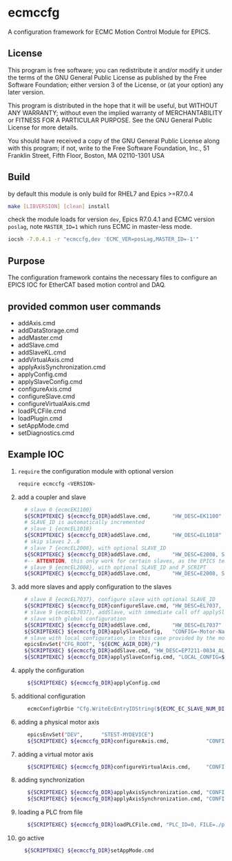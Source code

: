 # ecmccfg

A configuration framework for ECMC Motion Control Module for EPICS.

## License

This program is free software; you can redistribute it and/or modify
   it under the terms of the GNU General Public License as published by
   the Free Software Foundation; either version 3 of the License, or
   (at your option) any later version.
   
This program is distributed in the hope that it will be useful,
   but WITHOUT ANY WARRANTY; without even the implied warranty of
   MERCHANTABILITY or FITNESS FOR A PARTICULAR PURPOSE.  See the
   GNU General Public License for more details.
   
You should have received a copy of the GNU General Public License
   along with this program; if not, write to the Free Software Foundation,
   Inc., 51 Franklin Street, Fifth Floor, Boston, MA 02110-1301  USA

## Build
by default this module is only build for RHEL7 and Epics >=R7.0.4
```bash
make [LIBVERSION] [clean] install
```
check the module loads for version `dev`, Epics R7.0.4.1 and ECMC version `poslag`, note `MASTER_ID=1` which runs ECMC in master-less mode.
```bash
iocsh -7.0.4.1 -r "ecmccfg,dev 'ECMC_VER=posLag,MASTER_ID=-1'"
```

## Purpose

The configuration framework contains the necessary files to configure an EPICS IOC for EtherCAT based motion control and DAQ.

## provided common user commands

* addAxis.cmd
* addDataStorage.cmd
* addMaster.cmd
* addSlave.cmd
* addSlaveKL.cmd
* addVirtualAxis.cmd
* applyAxisSynchronization.cmd
* applyConfig.cmd
* applySlaveConfig.cmd
* configureAxis.cmd
* configureSlave.cmd
* configureVirtualAxis.cmd
* loadPLCFile.cmd
* loadPlugin.cmd
* setAppMode.cmd
* setDiagnostics.cmd

## Example IOC

1.  `require` the configuration module with optional version
    ```bash
    require ecmccfg <VERSION>
    ```

2.  add a coupler and slave
    ```bash
      # slave 0 {ecmcEK1100}
      ${SCRIPTEXEC} ${ecmccfg_DIR}addSlave.cmd,       "HW_DESC=EK1100"
      # SLAVE_ID is automatically incremented
      # slave 1 {ecmcEL1018}
      ${SCRIPTEXEC} ${ecmccfg_DIR}addSlave.cmd,       "HW_DESC=EL1018"
      # skip slaves 2..6
      # slave 7 {ecmcEL2008}, with optional SLAVE_ID
      ${SCRIPTEXEC} ${ecmccfg_DIR}addSlave.cmd,       "HW_DESC=E2008, SLAVE_ID=7"
      #-- ATTENTION, this only work for certain slaves, as the EPICS templates have to be migrated before
      # slave 9 {ecmcEL2008}, with optional SLAVE_ID and P_SCRIPT
      ${SCRIPTEXEC} ${ecmccfg_DIR}addSlave.cmd,       "HW_DESC=E2008, SLAVE_ID=7, P_SCRIPT=mXsXXX"
    ```
3.  add more slaves and apply configuration to the slaves
    ```bash
      # slave 8 {ecmcEL7037}, configure slave with optional SLAVE_ID
      ${SCRIPTEXEC} ${ecmccfg_DIR}configureSlave.cmd, "HW_DESC=EL7037, CONFIG=-Motor-Nanotec-ST4118L1804-B, SLAVE_ID=8"
      # slave 9 {ecmcEL7037}, addSlave, with immediate call off applySlaveConfig
      # slave with global configuration
      ${SCRIPTEXEC} ${ecmccfg_DIR}addSlave.cmd,       "HW_DESC=EL7037"
      ${SCRIPTEXEC} ${ecmccfg_DIR}applySlaveConfig,   "CONFIG=-Motor-Nanotec-ST4118L1804-B"
      # slave with local configuration, in this case provided by the module `ECMC_AGIR`
      epicsEnvSet("CFG_ROOT", "${ECMC_AGIR_DIR}/")
      ${SCRIPTEXEC} ${ecmccfg_DIR}addSlave.cmd, "HW_DESC=EP7211-0034_ALL"
      ${SCRIPTEXEC} ${ecmccfg_DIR}applySlaveConfig.cmd, "LOCAL_CONFIG=${CFG_ROOT}AM8211_AGIR.cfg"

    ```

4.  apply the configuration
    ```bash
       ${SCRIPTEXEC} ${ecmccfg_DIR}applyConfig.cmd
    ```

5. additional configuration
    ```bash
       ecmcConfigOrDie "Cfg.WriteEcEntryIDString(${ECMC_EC_SLAVE_NUM_DIG_OUT},BO_1,1)"
    ```

6. adding a physical motor axis
   ```bash
      epicsEnvSet("DEV",      "STEST-MYDEVICE")
      ${SCRIPTEXEC} ${ecmccfg_DIR}configureAxis.cmd,            "CONFIG=./cfg/axis_1"
   ```

7. adding a virtual motor axis
   ```bash
      ${SCRIPTEXEC} ${ecmccfg_DIR}configureVirtualAxis.cmd,     "CONFIG=./cfg/axis_11_virt"
   ```

8. adding synchronization
   ```bash
      ${SCRIPTEXEC} ${ecmccfg_DIR}applyAxisSynchronization.cmd, "CONFIG=./cfg/axis_1_sync"
      ${SCRIPTEXEC} ${ecmccfg_DIR}applyAxisSynchronization.cmd, "CONFIG=./cfg/axis_11_sync"
   ```   

9. loading a PLC from file
   ```bash
      ${SCRIPTEXEC} ${ecmccfg_DIR}loadPLCFile.cmd, "PLC_ID=0, FILE=./plc/homeSlit.plc, SAMPLE_RATE_MS=100"
   ```   

10. go active
    ```bash
      ${SCRIPTEXEC} ${ecmccfg_DIR}setAppMode.cmd
    ```

